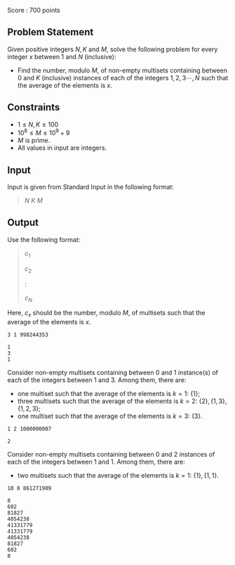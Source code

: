 Score : $700$ points

## Problem Statement

Given positive integers $N, K$ and $M$, solve the following problem for every integer $x$ between $1$ and $N$ (inclusive):

- Find the number, modulo $M$, of non-empty multisets containing between $0$ and $K$ (inclusive) instances of each of the integers $1, 2, 3 \cdots, N$ such that the average of the elements is $x$.

## Constraints

- $1 \leq N, K \leq 100$
- $10^8 \leq M \leq 10^9 + 9$
- $M$ is prime.
- All values in input are integers.

## Input

Input is given from Standard Input in the following format:

> $N$ $K$ $M$

## Output

Use the following format:

> $c_1$
> 
> $c_2$
> 
> $:$
> 
> $c_N$

Here, $c_x$ should be the number, modulo $M$, of multisets such that the average of the elements is $x$.

```input1
3 1 998244353
```

```output1
1
3
1
```

Consider non-empty multisets containing between $0$ and $1$ instance(s) of each of the integers between $1$ and $3$. Among them, there are:

- one multiset such that the average of the elements is $k = 1$: $\{1\}$;
- three multisets such that the average of the elements is $k = 2$: $\{2\}, \{1, 3\}, \{1, 2, 3\}$;
- one multiset such that the average of the elements is $k = 3$: $\{3\}$.

```input2
1 2 1000000007
```

```output2
2
```

Consider non-empty multisets containing between $0$ and $2$ instances of each of the integers between $1$ and $1$. Among them, there are:

- two multisets such that the average of the elements is $k = 1$: $\{1\}, \{1, 1\}$.

```input3
10 8 861271909
```

```output3
8
602
81827
4054238
41331779
41331779
4054238
81827
602
8
```